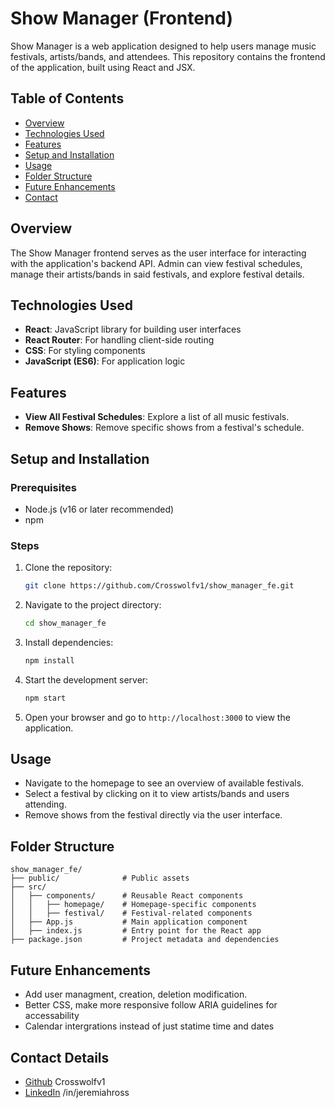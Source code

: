 # Show Manager (Frontend)

Show Manager is a web application designed to help users manage music festivals, artists/bands, and attendees. This repository contains the frontend of the application, built using React and JSX.

## Table of Contents
- [Overview](#overview)
- [Technologies Used](#technologies-used)
- [Features](#features)
- [Setup and Installation](#setup-and-installation)
- [Usage](#usage)
- [Folder Structure](#folder-structure)
- [Future Enhancements](#future-enhancements)
- [Contact](#contact_details)

## Overview
The Show Manager frontend serves as the user interface for interacting with the application's backend API. Admin can view festival schedules, manage their artists/bands in said festivals, and explore festival details.

## Technologies Used
- **React**: JavaScript library for building user interfaces
- **React Router**: For handling client-side routing
- **CSS**: For styling components
- **JavaScript (ES6)**: For application logic

## Features
- **View All Festival Schedules**: Explore a list of all music festivals.
- **Remove Shows**: Remove specific shows from a festival's schedule.

## Setup and Installation

### Prerequisites
- Node.js (v16 or later recommended)
- npm 

### Steps
1. Clone the repository:
   ```bash
   git clone https://github.com/Crosswolfv1/show_manager_fe.git
   ```
2. Navigate to the project directory:
   ```bash
   cd show_manager_fe
   ```
3. Install dependencies:
   ```bash
   npm install
   ```
4. Start the development server:
   ```bash
   npm start
   ```
5. Open your browser and go to `http://localhost:3000` to view the application.

## Usage
- Navigate to the homepage to see an overview of available festivals.
- Select a festival by clicking on it to view artists/bands and users attending.
- Remove shows from the festival directly via the user interface.

## Folder Structure
```
show_manager_fe/
├── public/              # Public assets
├── src/
│   ├── components/      # Reusable React components
│   │   ├── homepage/    # Homepage-specific components
│   │   ├── festival/    # Festival-related components
│   ├── App.js           # Main application component
│   ├── index.js         # Entry point for the React app
├── package.json         # Project metadata and dependencies
```

## Future Enhancements
- Add user managment, creation, deletion modification.
- Better CSS, make more responsive follow ARIA guidelines for accessability
- Calendar intergrations instead of just statime time and dates

## Contact Details
- [Github](https://github.com/Crosswolfv1) Crosswolfv1
- [LinkedIn](https://www.linkedin.com/in/jeremiahross/) /in/jeremiahross
